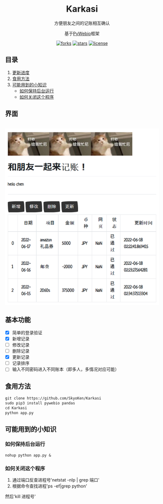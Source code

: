<div align="center">
  <h1>Karkasi</h1>
  <p>方便朋友之间的记账相互确认</p>
  <p>基于<a href="https://www.pyweb.io/">PyWebio</a>框架</p>
  <p>
  <a href="https://github.com/SkyoKen/Karkasi"><img src="https://img.shields.io/github/forks/SkyoKen/Karkasi.svg" alt="forks"></a>
  <a href="https://github.com/SkyoKen/Karkasi"><img src="https://img.shields.io/github/stars/SkyoKen/Karkasi.svg" alt="stars"></a>
  <a href="https://github.com/SkyoKen/Karkasi"><img src="https://img.shields.io/github/license/SkyoKen/Karkasi.svg" alt="license"></a>
  </p>
</div>

## 目录
1. [更新进度](#更新进度)  
2. [食用方法](#食用方法)  
3. [可能用到的小知识](#可能用到的小知识)  
    - [如何保持后台运行](#如何保持后台运行)  
    - [如何关闭这个程序](#如何关闭这个程序)  

## 界面
<br/>
<img src="./images/ui.png">
<br/>

## 基本功能
- [x] 简单的登录验证
- [x] 新增记录
- [ ] 修改记录
- [ ] 删除记录
- [x] 更新记录
- [ ] 记录排序
- [ ] 输入不同密码进入不同账本（即多人，多情况对应可能）

## 食用方法
```shell
git clone https://github.com/SkyoKen/Karkasi
sudo pip3 install pywebio pandas
cd Karkasi
python app.py
```

## 可能用到的小知识
### 如何保持后台运行
```
nohup python app.py & 
```
### 如何关闭这个程序
1. 通过端口反查进程号'netstat -nlp | grep 端口'
2. 根据命令查找进程'ps -ef|grep python'

然后'kill 进程号'


